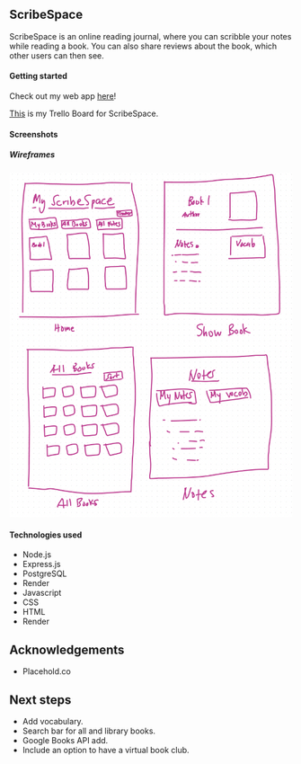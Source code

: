 ## ScribeSpace 
ScribeSpace is an online reading journal, where you can scribble your notes while reading a book. You can also share reviews about the book, which other users can then see. 

#### Getting started
Check out my web app [here](https://scribespace.onrender.com/)! 

[This](https://trello.com/invite/b/0VX8Lv21/ATTI6ad2deda04a0f2a04b188bd44a367d8a7AACF076/project-2-crud-app-scribespace) is my Trello Board for ScribeSpace. 

#### Screenshots

##### Wireframes 
![Wireframe](/static/wireframes-scribespace-14.5.24.png)

#### Technologies used
- Node.js
- Express.js
- PostgreSQL
- Render 
- Javascript
- CSS
- HTML
- Render

## Acknowledgements
- Placehold.co

## Next steps
- Add vocabulary.
- Search bar for all and library books.
- Google Books API add.
- Include an option to have a virtual book club.